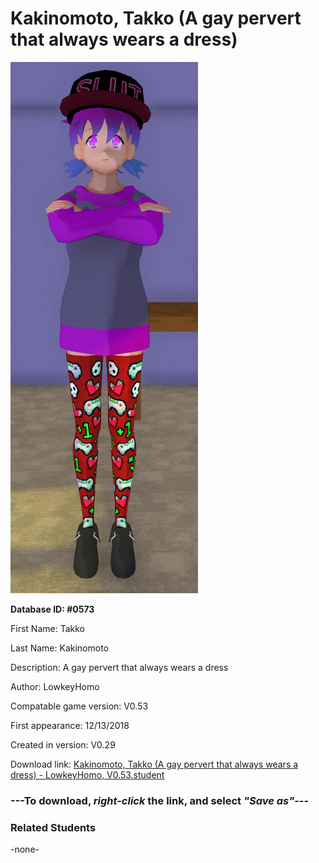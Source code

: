# Kakinomoto, Takko (A gay pervert that always wears a dress)

<img src="../../Files/Images/Kakinomoto, Takko (A gay pervert that always wears a dress).png" title="Kakinomoto, Takko (A gay pervert that always wears a dress) - LowkeyHomo, V0.53">

**Database ID: #0573**

First Name: Takko

Last Name: Kakinomoto

Description: A gay pervert that always wears a dress

Author: LowkeyHomo

Compatable game version: V0.53

First appearance: 12/13/2018

Created in version: V0.29

Download link: <a href="https://raw.githubusercontent.com/Arbiter1223/Daigaku-Gurashi-Custom-Students/master/Files/Student%20Files/Kakinomoto%2C%20Takko%20(A%20gay%20pervert%20that%20always%20wears%20a%20dress)%20-%20LowkeyHomo%2C%20V0.53.student">Kakinomoto, Takko (A gay pervert that always wears a dress) - LowkeyHomo, V0.53.student</a>

### ---**To download, _right-click_ the link, and select _"Save as"_**---

### Related Students

-none-
